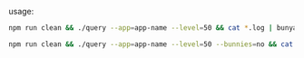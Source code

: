usage:

```bash
npm run clean && ./query --app=app-name --level=50 && cat *.log | bunyan
```

```bash
npm run clean && ./query --app=app-name --level=50 --bunnies=no && cat *.log | prettyjson
```
